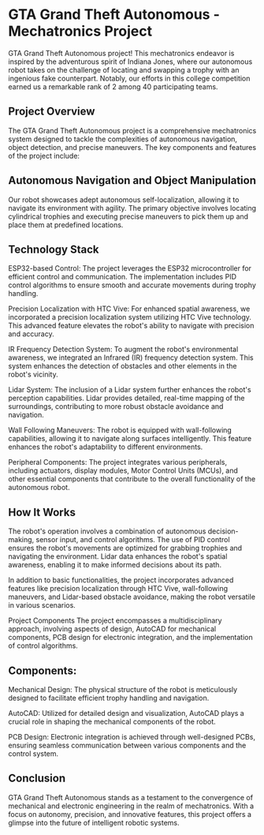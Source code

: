 # GTA Grand Theft Autonomous - Mechatronics Project

GTA Grand Theft Autonomous project! This mechatronics endeavor is inspired by the adventurous spirit of Indiana Jones, where our autonomous robot takes on the challenge of locating and swapping a trophy with an ingenious fake counterpart. Notably, our efforts in this college competition earned us a remarkable rank of 2 among 40 participating teams.

## Project Overview
The GTA Grand Theft Autonomous project is a comprehensive mechatronics system designed to tackle the complexities of autonomous navigation, object detection, and precise maneuvers. The key components and features of the project include:

## Autonomous Navigation and Object Manipulation
Our robot showcases adept autonomous self-localization, allowing it to navigate its environment with agility. The primary objective involves locating cylindrical trophies and executing precise maneuvers to pick them up and place them at predefined locations.

## Technology Stack
ESP32-based Control: The project leverages the ESP32 microcontroller for efficient control and communication. The implementation includes PID control algorithms to ensure smooth and accurate movements during trophy handling.

Precision Localization with HTC Vive: For enhanced spatial awareness, we incorporated a precision localization system utilizing HTC Vive technology. This advanced feature elevates the robot's ability to navigate with precision and accuracy.

IR Frequency Detection System: To augment the robot's environmental awareness, we integrated an Infrared (IR) frequency detection system. This system enhances the detection of obstacles and other elements in the robot's vicinity.

Lidar System: The inclusion of a Lidar system further enhances the robot's perception capabilities. Lidar provides detailed, real-time mapping of the surroundings, contributing to more robust obstacle avoidance and navigation.

Wall Following Maneuvers: The robot is equipped with wall-following capabilities, allowing it to navigate along surfaces intelligently. This feature enhances the robot's adaptability to different environments.

Peripheral Components: The project integrates various peripherals, including actuators, display modules, Motor Control Units (MCUs), and other essential components that contribute to the overall functionality of the autonomous robot.

## How It Works
The robot's operation involves a combination of autonomous decision-making, sensor input, and control algorithms. The use of PID control ensures the robot's movements are optimized for grabbing trophies and navigating the environment. Lidar data enhances the robot's spatial awareness, enabling it to make informed decisions about its path.

In addition to basic functionalities, the project incorporates advanced features like precision localization through HTC Vive, wall-following maneuvers, and Lidar-based obstacle avoidance, making the robot versatile in various scenarios.

Project Components
The project encompasses a multidisciplinary approach, involving aspects of design, AutoCAD for mechanical components, PCB design for electronic integration, and the implementation of control algorithms.

## Components:
Mechanical Design: The physical structure of the robot is meticulously designed to facilitate efficient trophy handling and navigation.

AutoCAD: Utilized for detailed design and visualization, AutoCAD plays a crucial role in shaping the mechanical components of the robot.

PCB Design: Electronic integration is achieved through well-designed PCBs, ensuring seamless communication between various components and the control system.

## Conclusion
GTA Grand Theft Autonomous stands as a testament to the convergence of mechanical and electronic engineering in the realm of mechatronics. With a focus on autonomy, precision, and innovative features, this project offers a glimpse into the future of intelligent robotic systems.
